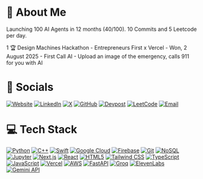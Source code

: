 # 💫 About Me

Launching 100 AI Agents in 12 months (40/100). 
10 Commits and 5 Leetcode per day.

1 🏆 Design Machines Hackathon - Entrepreneurs First x Vercel - Won, 2 August 2025 - First Call AI - Upload an image of the emergency, calls 911 for you with AI

# 💎 Socials

[![Website](https://img.shields.io/badge/Website-000000?style=for-the-badge&logo=About.me&logoColor=white)](https://www.soongw.com/)
[![LinkedIn](https://img.shields.io/badge/LinkedIn-0077B5?style=for-the-badge&logo=linkedin&logoColor=white)](https://www.linkedin.com/in/soongenwong/)
[![X](https://img.shields.io/badge/X-000000?style=for-the-badge&logo=X&logoColor=white)](https://x.com/soongenwong)
[![GitHub](https://img.shields.io/badge/GitHub-181717?style=for-the-badge&logo=github&logoColor=white)](https://github.com/soongenwong)
[![Devpost](https://img.shields.io/badge/Devpost-003E54?style=for-the-badge&logo=devpost&logoColor=white)](https://devpost.com/wsoongen2015)
[![LeetCode](https://img.shields.io/badge/LeetCode-FFA116?style=for-the-badge&logo=LeetCode&logoColor=white)](https://leetcode.com/u/SoongEnWong/)
[![Email](https://img.shields.io/badge/soong.wong23@imperial.ac.uk-D14836?style=for-the-badge&logo=gmail&logoColor=white)](mailto:soong.wong23@imperial.ac.uk)




# 💻 Tech Stack

[![Python](https://img.shields.io/badge/python-%2314354C.svg?style=for-the-badge&logo=python&logoColor=white)]()
[![C++](https://img.shields.io/badge/c++-%2300599C.svg?style=for-the-badge&logo=c%2B%2B&logoColor=white)]()
[![Swift](https://img.shields.io/badge/swift-%23FA7343.svg?style=for-the-badge&logo=swift&logoColor=white)]()
[![Google Cloud](https://img.shields.io/badge/Google_Cloud-4285F4?style=for-the-badge&logo=google-cloud&logoColor=white)]()
[![Firebase](https://img.shields.io/badge/firebase-%23039BE5.svg?style=for-the-badge&logo=firebase&logoColor=white)]()
[![Git](https://img.shields.io/badge/git-%23F05033.svg?style=for-the-badge&logo=git&logoColor=white)]()
[![NoSQL](https://img.shields.io/badge/NoSQL-%234ea94b.svg?style=for-the-badge&logo=mongodb&logoColor=white)]()
[![Jupyter](https://img.shields.io/badge/jupyter-%23F37626.svg?style=for-the-badge&logo=jupyter&logoColor=white)]()
[![Next.js](https://img.shields.io/badge/Next.js-000000?style=for-the-badge&logo=nextdotjs&logoColor=white)]()
[![React](https://img.shields.io/badge/React-20232A?style=for-the-badge&logo=react&logoColor=61DAFB)]()
[![HTML5](https://img.shields.io/badge/HTML5-E34F26?style=for-the-badge&logo=html5&logoColor=white)]()
[![Tailwind CSS](https://img.shields.io/badge/Tailwind_CSS-38B2AC?style=for-the-badge&logo=tailwind-css&logoColor=white)]()
[![TypeScript](https://img.shields.io/badge/TypeScript-3178C6?style=for-the-badge&logo=typescript&logoColor=white)]()
[![JavaScript](https://img.shields.io/badge/JavaScript-F7DF1E?style=for-the-badge&logo=javascript&logoColor=black)]()
[![Vercel](https://img.shields.io/badge/Vercel-000000?style=for-the-badge&logo=vercel&logoColor=white)]()
[![AWS](https://img.shields.io/badge/AWS-232F3E?style=for-the-badge&logo=amazon-aws&logoColor=white)]()
[![FastAPI](https://img.shields.io/badge/FastAPI-009688?style=for-the-badge&logo=fastapi&logoColor=white)]()
[![Groq](https://img.shields.io/badge/Groq_API-FF00A0?style=for-the-badge&logo=groq&logoColor=white)]()
[![ElevenLabs](https://img.shields.io/badge/Eleven_Labs_API-2C2C2C?style=for-the-badge&logo=elevenlabs&logoColor=white)]()
[![Gemini API](https://img.shields.io/badge/Gemini_API-4285F4?style=for-the-badge&logo=google&logoColor=white)]()


